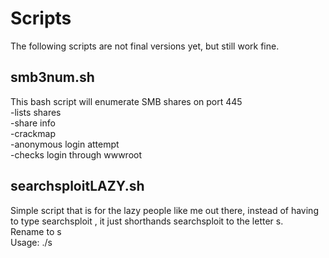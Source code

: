 # Scripts
   
The following scripts are not final versions yet, but still work fine.
  
## smb3num.sh
This bash script will enumerate SMB shares on port 445   
-lists shares   
-share info   
-crackmap   
-anonymous login attempt   
-checks login through wwwroot   
   
## searchsploitLAZY.sh
Simple script that is for the lazy people like me out there, instead of having to type searchsploit <service> <version>, it just shorthands searchsploit to the letter s.   
Rename to s    
Usage: ./s <service> <version>   
